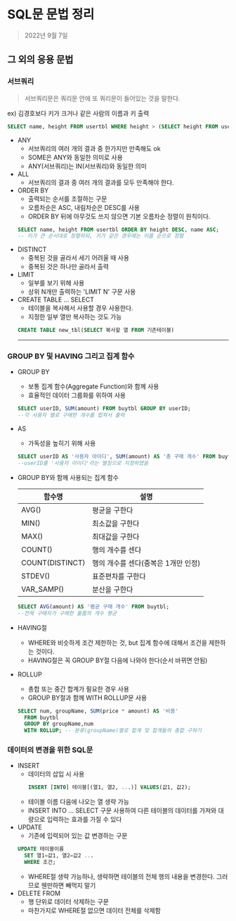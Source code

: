 # SQL문 문법 정리

>2022년 9월 7일

## 그 외의 응용 문법

### 서브쿼리
> 서브쿼리문은 쿼리문 안에 또 쿼리문이 들어있는 것을 말한다.

  ex) 김경호보다 키가 크거나 같은 사람의 이름과 키 출력

  ```sql
  SELECT name, height FROM usertbl WHERE height > (SELECT height FROM usertbl WHERE Name = '김경호');
  ```
- ANY
  - 서브쿼리의 여러 개의 결과 중 한가지만 만족해도 ok
  - SOME은 ANY와 동일한 의미로 사용
  - ANY(서브쿼리)는 IN(서브쿼리)와 동일한 의미
- ALL
  - 서브쿼리의 결과 중 여러 개의 결과를 모두 만족해야 한다.
- ORDER BY
  - 출력되는 순서를 조절하는 구문
  - 오름차순은 ASC, 내림차순은 DESC를 사용
  - ORDER BY 뒤에 아무것도 쓰지 않으면 기본 오름차순 정렬이 원칙이다.
  ```sql
  SELECT name, height FROM usertbl ORDER BY height DESC, name ASC;
  -- 키가 큰 순서대로 정렬하되, 키가 같은 경우에는 이름 순으로 정렬
  ```
- DISTINCT
  - 중복된 것을 골라서 세기 어려울 때 사용
  - 중복된 것은 하나만 골라서 출력
- LIMIT
  - 일부를 보기 위해 사용
  - 상위 N개만 출력하는 'LIMIT N' 구문 사용
- CREATE TABLE ... SELECT
  - 테이블을 복사해서 사용할 경우 사용한다.
  - 지정한 일부 열만 복사하는 것도 가능
  ```SQL
  CREATE TABLE new_tbl(SELECT 복사할 열 FROM 기존테이블)
  ```
  ---
### GROUP BY 및 HAVING 그리고 집계 함수

- GROUP BY
  - 보통 집계 함수(Aggregate Function)와 함께 사용
  - 효율적인 데이터 그룹화를 위하여 사용
  ```sql
  SELECT userID, SUM(amount) FROM buytbl GROUP BY userID;
  --각 사용자 별로 구매한 개수를 합쳐서 출력
  ```
- AS
  - 가독성을 높히기 위해 사용
  ```SQL
  SELECT userID AS '사용자 아이디', SUM(amount) AS '총 구매 개수' FROM buytbl GROUP BY userID;
  --userID를 '사용자 아이디'라는 별칭으로 지정하였음
  ```
- GROUP BY와 함께 사용되는 집계 함수

    | 함수명| 설명  |
    |---|---|
    | AVG()  | 평균을 구한다  |
    | MIN()  | 최소값을 구한다 |
    | MAX()  | 최대값을 구한다 |
    | COUNT() | 행의 개수를 센다 |
    | COUNT(DISTINCT) | 행의 개수를 센다(중복은 1개만 인정) |
    | STDEV()  | 표준편차를 구한다 |
    | VAR_SAMP()  | 분산을 구한다 |

  ```SQL
  SELECT AVG(amount) AS '평균 구매 개수' FROM buytbl;
  --전체 구매자가 구매한 물품의 개수 평균
  ```
- HAVING절
  - WHERE와 비슷하게 조건 제한하는 것, but 집계 함수에 대해서 조건을 제한하는 것이다.
  - HAVING절은 꼭 GROUP BY절 다음에 나와야 한다(순서 바뀌면 안됨)
  
- ROLLUP
  - 총합 또는 중간 합계가 필요한 경우 사용
  - GROUP BY절과 함께 WITH ROLLUP문 사용
  ```SQL
  SELECT num, groupName, SUM(price * amount) AS '비용'
    FROM buytbl
    GROUP BY groupName,num
    WITH ROLLUP; -- 분류(groupName)별로 합계 및 합계들의 총합 구하기
  ```
### 데이터의 변경을 위한 SQL문

- INSERT
  - 데이터의 삽입 시 사용
    ```SQL
    INSERT [INTO] 테이블[(열1, 열2, ...)] VALUES(값1, 값2);
    ```
  - 테이블 이름 다음에 나오는 열 생략 가능
  - INSERT INTO ... SELECT 구문 사용하여 다른 테이블의 데이터를 가져와 대량으로 입력하는 효과를 가질 수 있다
- UPDATE
  - 기존에 입력되어 있는 값 변경하는 구문
  ```SQL
  UPDATE 테이블이름
    SET 열1=값1, 열2=값2 ...
    WHERE 조건;
  ```
  - WHERE절 생략 가능하나, 생략하면 테이블의 전체 행의 내용을 변경한다. 그러므로 웬만하면 빼먹지 말기
- DELETE FROM
  - 행 단위로 데이터 삭제하는 구문
  - 마찬가지로 WHERE절 없으면 데이터 전체를 삭제함




